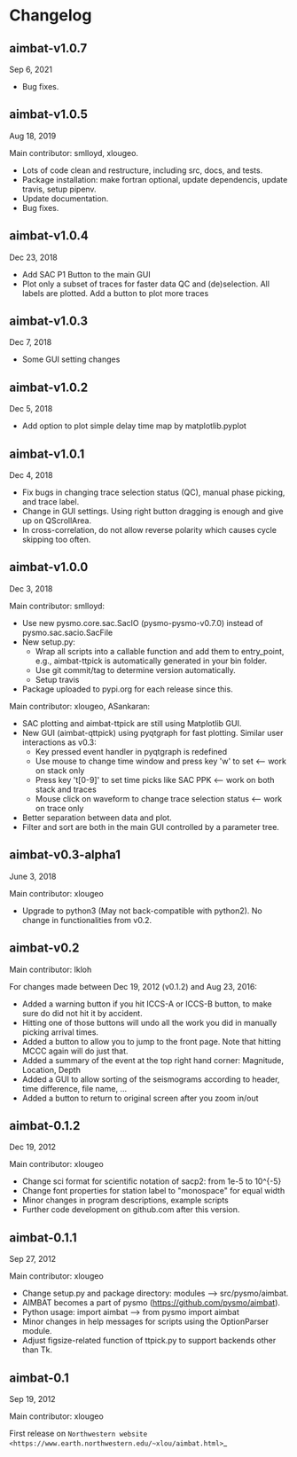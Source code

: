 Changelog
=========


aimbat-v1.0.7
-------------
Sep 6, 2021

* Bug fixes.


aimbat-v1.0.5
-------------
Aug 18, 2019

Main contributor: smlloyd, xlougeo.

* Lots of code clean and restructure, including src, docs, and tests. 
* Package installation: make fortran optional, update dependencis, update travis, setup pipenv.
* Update documentation.
* Bug fixes.


aimbat-v1.0.4
-------------
Dec 23, 2018

* Add SAC P1 Button to the main GUI
* Plot only a subset of traces for faster data QC and (de)selection. All labels are plotted. Add a button to plot more traces


aimbat-v1.0.3
-------------
Dec 7, 2018

* Some GUI setting changes


aimbat-v1.0.2
-------------
Dec 5, 2018

* Add option to plot simple delay time map by matplotlib.pyplot


aimbat-v1.0.1
-------------
Dec 4, 2018

* Fix bugs in changing trace selection status (QC), manual phase picking, and trace label.
* Change in GUI settings. Using right button dragging is enough and give up on QScrollArea.
* In cross-correlation, do not allow reverse polarity which causes cycle skipping too often.


aimbat-v1.0.0
-------------
Dec 3, 2018

Main contributor: smlloyd:

* Use new pysmo.core.sac.SacIO (pysmo-pysmo-v0.7.0) instead of pysmo.sac.sacio.SacFile
* New setup.py:
   * Wrap all scripts into a callable function and add them to entry_point, e.g., aimbat-ttpick is automatically generated in your bin folder.
   * Use git commit/tag to determine version automatically.
   * Setup travis
* Package uploaded to pypi.org for each release since this.

Main contributor: xlougeo, ASankaran:

* SAC plotting and aimbat-ttpick are still using Matplotlib GUI.
* New GUI (aimbat-qttpick) using pyqtgraph for fast plotting. Similar user interactions as v0.3:
   * Key pressed event handler in pyqtgraph is redefined 
   * Use mouse to change time window and press key 'w' to set <-- work on stack only
   * Press key 't[0-9]' to set time picks like SAC PPK        <-- work on both stack and traces
   * Mouse click on waveform to change trace selection status <-- work on trace only
* Better separation between data and plot.
* Filter and sort are both in the main GUI controlled by a parameter tree.


aimbat-v0.3-alpha1
------------------
June 3, 2018

Main contributor: xlougeo

* Upgrade to python3 (May not back-compatible with python2). No change in functionalities from v0.2.


aimbat-v0.2
-----------
Main contributor: lkloh
 
For changes made between Dec 19, 2012 (v0.1.2) and Aug 23, 2016:

* Added a warning button if you hit ICCS-A or ICCS-B button, to make sure do did not hit it by accident. 
* Hitting one of those buttons will undo all the work you did in manually picking arrival times.
* Added a button to allow you to jump to the front page. Note that hitting MCCC again will do just that. 
* Added a summary of the event at the top right hand corner: Magnitude, Location, Depth
* Added a GUI to allow sorting of the seismograms according to header, time difference, file name, ...
* Added a button to return to original screen after you zoom in/out


aimbat-0.1.2
------------
Dec 19, 2012

Main contributor: xlougeo

* Change sci format for scientific notation of sacp2: from 1e-5 to 10^{-5}
* Change font properties for station label to "monospace" for equal width
* Minor changes in program descriptions, example scripts 
* Further code development on github.com after this version.

aimbat-0.1.1
------------
Sep 27, 2012

Main contributor: xlougeo

* Change setup.py and package directory: modules --> src/pysmo/aimbat. 
* AIMBAT becomes a part of pysmo (https://github.com/pysmo/aimbat). 
* Python usage: import aimbat --> from pysmo import aimbat
* Minor changes in help messages for scripts using the OptionParser module.
* Adjust figsize-related function of ttpick.py to support backends other than Tk.


aimbat-0.1
----------
Sep 19, 2012

Main contributor: xlougeo

First release on `Northwestern website <https://www.earth.northwestern.edu/~xlou/aimbat.html>`_
